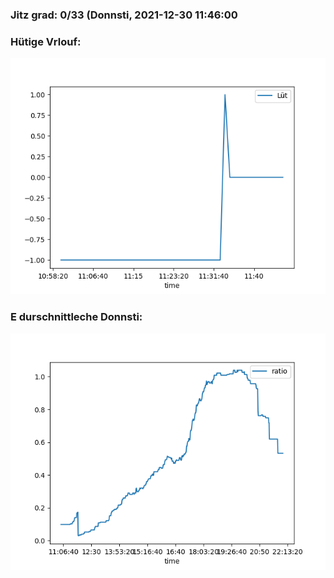 ### Jitz grad: 0/33 (Donnsti, 2021-12-30 11:46:00

### Hütige Vrlouf:
![Graph](Today.png)

### E durschnittleche Donnsti:
![Graph](Donnsti.png)
